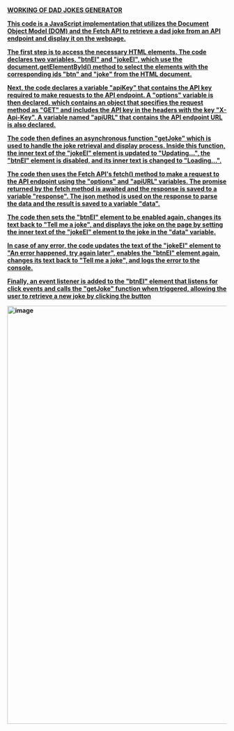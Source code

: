 <b><u>WORKING OF DAD JOKES GENERATOR <U><b>



This code is a JavaScript implementation that utilizes the Document Object Model (DOM) and the Fetch API to retrieve a dad joke from an API endpoint and display it on the webpage.

The first step is to access the necessary HTML elements. The code declares two variables, "btnEl" and "jokeEl", which use the document.getElementById() method to select the elements with the corresponding ids "btn" and "joke" from the HTML document.

Next, the code declares a variable "apiKey" that contains the API key required to make requests to the API endpoint. A "options" variable is then declared, which contains an object that specifies the request method as "GET" and includes the API key in the headers with the key "X-Api-Key". A variable named "apiURL" that contains the API endpoint URL is also declared.

The code then defines an asynchronous function "getJoke" which is used to handle the joke retrieval and display process. Inside this function, the inner text of the "jokeEl" element is updated to "Updating...", the "btnEl" element is disabled, and its inner text is changed to "Loading...".

The code then uses the Fetch API's fetch() method to make a request to the API endpoint using the "options" and "apiURL" variables. The promise returned by the fetch method is awaited and the response is saved to a variable "response". The json method is used on the response to parse the data and the result is saved to a variable "data".

The code then sets the "btnEl" element to be enabled again, changes its text back to "Tell me a joke", and displays the joke on the page by setting the inner text of the "jokeEl" element to the joke in the "data" variable.

In case of any error, the code updates the text of the "jokeEl" element to "An error happened, try again later", enables the "btnEl" element again, changes its text back to "Tell me a joke", and logs the error to the console.

Finally, an event listener is added to the "btnEl" element that listens for click events and calls the "getJoke" function when triggered, allowing the user to retrieve a new joke by clicking the button

<img width="959" alt="image" src="https://user-images.githubusercontent.com/57244923/213877541-9ec641bc-cda6-45dd-b13c-b49d85b2c197.png">
